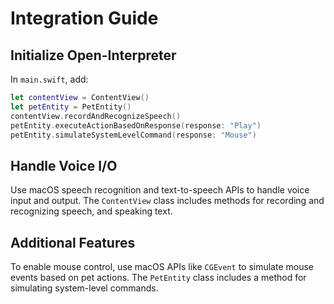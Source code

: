 # Integration Guide

## Initialize Open-Interpreter

In `main.swift`, add:

```swift
let contentView = ContentView()
let petEntity = PetEntity()
contentView.recordAndRecognizeSpeech()
petEntity.executeActionBasedOnResponse(response: "Play")
petEntity.simulateSystemLevelCommand(response: "Mouse")
```

## Handle Voice I/O

Use macOS speech recognition and text-to-speech APIs to handle voice input and output. The `ContentView` class includes methods for recording and recognizing speech, and speaking text.

## Additional Features

To enable mouse control, use macOS APIs like `CGEvent` to simulate mouse events based on pet actions. The `PetEntity` class includes a method for simulating system-level commands.